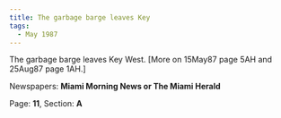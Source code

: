```yaml
---  
title: The garbage barge leaves Key  
tags:  
  - May 1987  
---  
```

  
The garbage barge leaves Key West. [More on 15May87 page 5AH and 25Aug87 page 1AH.]  
  
Newspapers: **Miami Morning News or The Miami Herald**  
  
Page: **11**, Section: **A** 

